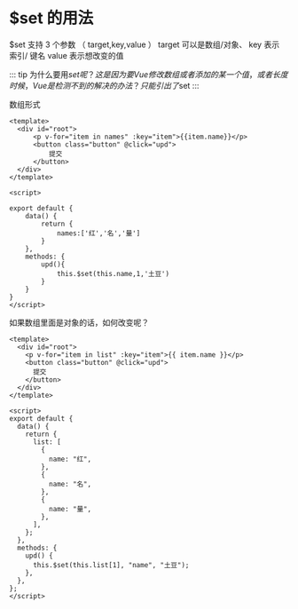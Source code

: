 # \$set 的用法

\$set 支持 3 个参数 （ target,key,value ）
target 可以是数组/对象、
key 表示 索引/ 键名
value 表示想改变的值

::: tip
为什么要用$set 呢？ 这是因为要 Vue 修改数组或者添加的某一个值，或者长度时候，Vue是检测不到的
解决的办法？只能引出了$set
:::

数组形式

```Vue
<template>
  <div id="root">
      <p v-for="item in names" :key="item">{{item.name}}</p>
      <button class="button" @click="upd">
          提交
      </button>
  </div>
</template>

<script>

export default {
    data() {
        return {
            names:['红','名','量']
        }
    },
    methods: {
        upd(){
            this.$set(this.name,1,'土豆')
        }
    }
}
</script>
```

如果数组里面是对象的话，如何改变呢？

```vue
<template>
  <div id="root">
    <p v-for="item in list" :key="item">{{ item.name }}</p>
    <button class="button" @click="upd">
      提交
    </button>
  </div>
</template>

<script>
export default {
  data() {
    return {
      list: [
        {
          name: "红",
        },
        {
          name: "名",
        },
        {
          name: "量",
        },
      ],
    };
  },
  methods: {
    upd() {
      this.$set(this.list[1], "name", "土豆");
    },
  },
};
</script>
```
